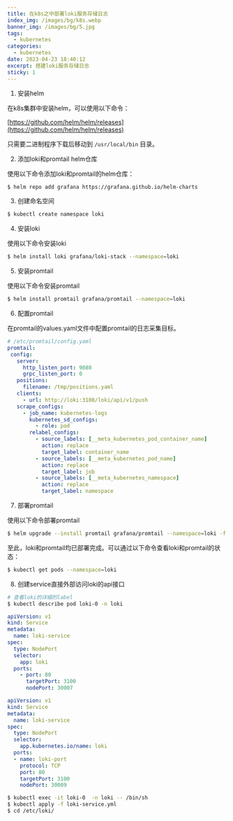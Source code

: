 ```yaml
---
title: 在k8s之中部署loki服务存储日志
index_img: /images/bg/k8s.webp
banner_img: /images/bg/5.jpg
tags:
  - kubernetes
categories:
  - kubernetes
date: 2023-04-23 18:40:12
excerpt: 搭建loki服务存储日志
sticky: 1
---
```


1. 安装helm

在k8s集群中安装helm，可以使用以下命令：

[https://github.com/helm/helm/releases](https://github.com/helm/helm/releases)

只需要二进制程序下载后移动到 `/usr/local/bin` 目录。

2. 添加loki和promtail helm仓库

使用以下命令添加loki和promtail的helm仓库：

``` bash
$ helm repo add grafana https://grafana.github.io/helm-charts
```

3. 创建命名空间

``` bash
$ kubectl create namespace loki
```

4. 安装loki

使用以下命令安装loki

``` bash
$ helm install loki grafana/loki-stack --namespace=loki
```

5. 安装promtail

使用以下命令安装promtail

``` bash
$ helm install promtail grafana/promtail --namespace=loki
```

6. 配置promtail

在promtail的values.yaml文件中配置promtail的日志采集目标。

``` yml
# /etc/promtail/config.yaml
promtail:
 config:
   server:
     http_listen_port: 9080
     grpc_listen_port: 0
   positions:
     filename: /tmp/positions.yaml
   clients:
     - url: http://loki:3100/loki/api/v1/push
   scrape_configs:
     - job_name: kubernetes-logs
       kubernetes_sd_configs:
         - role: pod
       relabel_configs:
         - source_labels: [__meta_kubernetes_pod_container_name]
           action: replace
           target_label: container_name
         - source_labels: [__meta_kubernetes_pod_name]
           action: replace
           target_label: job
         - source_labels: [__meta_kubernetes_namespace]
           action: replace
           target_label: namespace
```

7. 部署promtail

使用以下命令部署promtail

``` bash
$ helm upgrade --install promtail grafana/promtail --namespace=loki -f config.yaml
```

至此，loki和promtail均已部署完成。可以通过以下命令查看loki和promtail的状态：

``` bash
$ kubectl get pods --namespace=loki
```


8. 创建service直接外部访问loki的api接口

``` bash
# 查看loki的详细的label
$ kubectl describe pod loki-0 -n loki
```

``` yml
apiVersion: v1
kind: Service
metadata:
  name: loki-service
spec:
  type: NodePort
  selector:
    app: loki
  ports:
    - port: 80
      targetPort: 3100
      nodePort: 30007
```

``` yml
apiVersion: v1
kind: Service
metadata:
  name: loki-service
spec:
  type: NodePort
  selector:
    app.kubernetes.io/name: loki
  ports:
  - name: loki-port
    protocol: TCP
    port: 80
    targetPort: 3100
    nodePort: 30009
```

``` bash
$ kubectl exec -it loki-0  -n loki -- /bin/sh
$ kubectl apply -f loki-service.yml
$ cd /etc/loki/
```